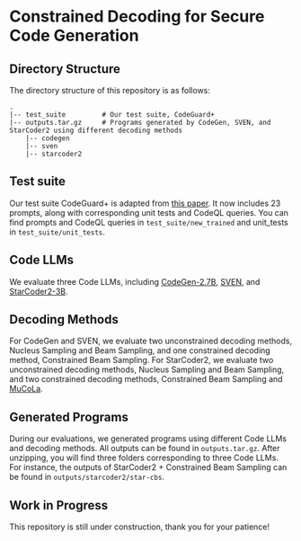 # Constrained Decoding for Secure Code Generation

## Directory Structure
The directory structure of this repository is as follows:
```
.
|-- test_suite         # Our test suite, CodeGuard+
|-- outputs.tar.gz     # Programs generated by CodeGen, SVEN, and StarCoder2 using different decoding methods
    |-- codegen
    |-- sven
    |-- starcoder2
```

## Test suite
Our test suite CodeGuard+ is adapted from [this paper](https://arxiv.org/abs/2108.09293). It now includes 23 prompts, along with corresponding unit tests and CodeQL queries. You can find prompts and CodeQL queries in `test_suite/new_trained` and unit_tests in `test_suite/unit_tests`.

## Code LLMs
We evaluate three Code LLMs, including [CodeGen-2.7B](https://github.com/salesforce/CodeGen), [SVEN](https://github.com/eth-sri/sven), and [StarCoder2-3B](https://github.com/bigcode-project/starcoder2).

## Decoding Methods
For CodeGen and SVEN, we evaluate two unconstrained decoding methods, Nucleus Sampling and Beam Sampling, and one constrained decoding method, Constrained Beam Sampling. For StarCoder2, we evaluate two unconstrained decoding methods, Nucleus Sampling and Beam Sampling, and two constrained decoding methods, Constrained Beam Sampling and [MuCoLa](https://github.com/Sachin19/mucoco/tree/sampling2).

## Generated Programs
During our evaluations, we generated programs using different Code LLMs and decoding methods. All outputs can be found in `outputs.tar.gz`. After unzipping, you will find three folders corresponding to three Code LLMs. For instance, the outputs of StarCoder2 + Constrained Beam Sampling can be found in `outputs/starcoder2/star-cbs`. 

## Work in Progress
This repository is still under construction, thank you for your patience! 